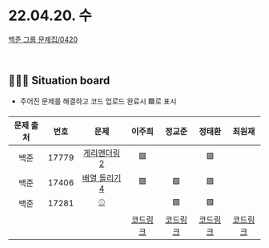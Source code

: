 
# 22.04.20. 수

[백준 그룹 문제집/0420](https://www.acmicpc.net/group/workbook/view/13701/44326)

</br>

## 🧑🏽‍💻 Situation board
- 주어진 문제를 해결하고 코드 업로드 완료시 🟩로 표시

| 문제 출처   | 번호       | 문제      | 이주희  | 정교준  | 정태환  | 최원재  |
| :--------: | :--------: | :--------: | :--------: | :-------: | :-------: |  :-------: |
|백준|17779|[게리맨더링 2](https://www.acmicpc.net/problem/17779)      |  🟩  |    | 🟩   |   |
|백준|17406|[배열 돌리기 4](https://www.acmicpc.net/problem/17406)      |  🟩  |  🟩  |  🟩  |   |
|백준|17281	|[⚾](https://www.acmicpc.net/problem/17281	)      |    |  🟩  |   🟩 |   |
||||  [코드링크](이주희/README.md) | [코드링크](정교준/README.md) | [코드링크](정태환/README.md) | [코드링크](최원재/README.md)  |
